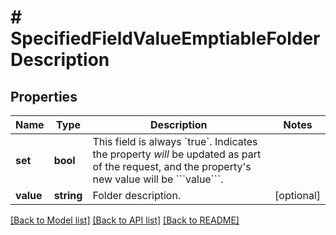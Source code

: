 # # SpecifiedFieldValueEmptiableFolderDescription

## Properties

Name | Type | Description | Notes
------------ | ------------- | ------------- | -------------
**set** | **bool** | This field is always &#x60;true&#x60;. Indicates the property *will* be updated as part of the request, and the property&#39;s new value will be &#x60;&#x60;&#x60;value&#x60;&#x60;&#x60;. |
**value** | **string** | Folder description. | [optional]

[[Back to Model list]](../../README.md#models) [[Back to API list]](../../README.md#endpoints) [[Back to README]](../../README.md)
